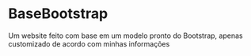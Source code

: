 # BaseBootstrap
Um website feito com base em um modelo pronto do Bootstrap, apenas customizado de acordo com minhas informações
